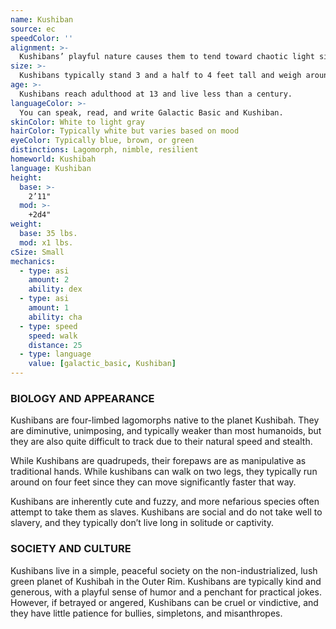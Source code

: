 ```yaml
---
name: Kushiban
source: ec
speedColor: ''
alignment: >-
  Kushibans’ playful nature causes them to tend toward chaotic light side, though there are exceptions.
size: >-
  Kushibans typically stand 3 and a half to 4 feet tall and weigh around 40 lbs. Regardless of your position in that range, your size is Small.
age: >-
  Kushibans reach adulthood at 13 and live less than a century.
languageColor: >-
  You can speak, read, and write Galactic Basic and Kushiban. 
skinColor: White to light gray
hairColor: Typically white but varies based on mood
eyeColor: Typically blue, brown, or green
distinctions: Lagomorph, nimble, resilient
homeworld: Kushibah
language: Kushiban
height:
  base: >-
    2’11"
  mod: >-
    +2d4"
weight:
  base: 35 lbs.
  mod: x1 lbs.
cSize: Small
mechanics:
  - type: asi
    amount: 2
    ability: dex
  - type: asi
    amount: 1
    ability: cha
  - type: speed
    speed: walk
    distance: 25
  - type: language
    value: [galactic_basic, Kushiban]
---
```

### BIOLOGY AND APPEARANCE
Kushibans are four-limbed lagomorphs native to the planet Kushibah. They are diminutive, unimposing, and typically weaker than most humanoids, but they are also quite difficult to track due to their natural speed and stealth.

While Kushibans are quadrupeds, their forepaws are as manipulative as traditional hands. While kushibans can walk on two legs, they typically run around on four feet since they can move significantly faster that way.

Kushibans are inherently cute and fuzzy, and more nefarious species often attempt to take them as slaves. Kushibans are social and do not take well to slavery, and they typically don’t live long in solitude or captivity.

### SOCIETY AND CULTURE
Kushibans live in a simple, peaceful society on the non-industrialized, lush green planet of Kushibah in the Outer Rim. Kushibans are typically kind and generous, with a playful sense of humor and a penchant for practical jokes. However, if betrayed or angered, Kushibans can be cruel or vindictive, and they have little patience for bullies, simpletons, and misanthropes.
    